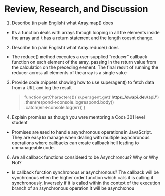
# Review, Research, and Discussion


1. Describe (in plain English) what Array.map() does
* Its a function deals with arrays through looping in all the elements inside the array and it has a return statement and the length doesnt change.
2. Describe (in plain English) what Array.reduce() does
* The reduce() method executes a user-supplied “reducer” callback function on each element of the array, passing in the return value from the calculation on the preceding element. The final result of running the reducer across all elements of the array is a single value
3. Provide code snippets showing how to use superagent() to fetch data from a URL and log the result
    > function getCharacters(){
      superagent.get('https://swapi.dev/api/')
      .then(respond=>console.log(respond.body))
      .catch(err=>console.log(err))
     }

5. Explain promises as though you were mentoring a Code 301 level student
* Promises are used to handle asynchronous operations in JavaScript. They are easy to manage when dealing with multiple asynchronous operations where callbacks can create callback hell leading to unmanageable code.

6. Are all callback functions considered to be Asynchronous? Why or Why Not?
* Is callback function synchronous or asynchronous?
The callback will be synchronous when the higher order function which calls it is calling it synchronously. Inversely if it is called within the context of the execution branch of an asynchronous operation it will be asynchronou